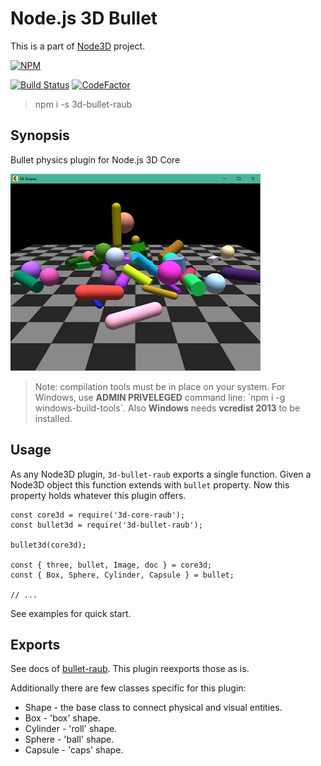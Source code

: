 # Node.js 3D Bullet

This is a part of [Node3D](https://github.com/node-3d) project.

[![NPM](https://nodei.co/npm/3d-bullet-raub.png?compact=true)](https://www.npmjs.com/package/3d-bullet-raub)

[![Build Status](https://api.travis-ci.com/node-3d/3d-bullet-raub.svg?branch=master)](https://travis-ci.com/node-3d/3d-bullet-raub)
[![CodeFactor](https://www.codefactor.io/repository/github/node-3d/3d-bullet-raub/badge)](https://www.codefactor.io/repository/github/node-3d/3d-bullet-raub)

> npm i -s 3d-bullet-raub


## Synopsis

Bullet physics plugin for Node.js 3D Core

![Example](examples/screenshot.jpg)

> Note: compilation tools must be in place on your system.
For Windows, use **ADMIN PRIVELEGED** command line:
\`npm i -g windows-build-tools\`.
Also **Windows** needs **vcredist 2013** to be installed.


## Usage

As any Node3D plugin, `3d-bullet-raub` exports a single function. Given a Node3D
object this function extends with `bullet` property. Now this property holds
whatever this plugin offers.

```
const core3d = require('3d-core-raub');
const bullet3d = require('3d-bullet-raub');

bullet3d(core3d);

const { three, bullet, Image, doc } = core3d;
const { Box, Sphere, Cylinder, Capsule } = bullet;

// ...
```

See examples for quick start.


## Exports

See docs of [bullet-raub](https://github.com/node-3d/bullet-raub). This plugin
reexports those as is.

Additionally there are few classes specific for this plugin:
* Shape - the base class to connect physical and visual entities.
* Box - 'box' shape.
* Cylinder - 'roll' shape.
* Sphere - 'ball' shape.
* Capsule - 'caps' shape.
